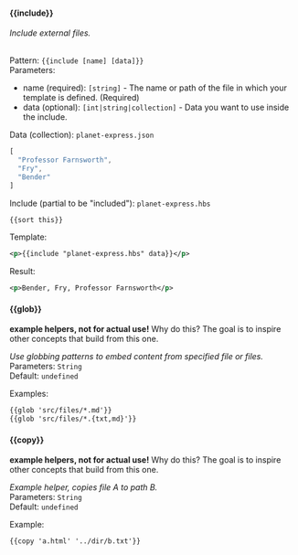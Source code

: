 #### {{include}}
_Include external files._

<br>Pattern: `{{include [name] [data]}}`
<br>Parameters:

* name (required): `[string]` - The name or path of the file in which your template is defined. (Required)
* data (optional): `[int|string|collection]` - Data you want to use inside the include. 

Data (collection): `planet-express.json`

``` js
[
  "Professor Farnsworth", 
  "Fry", 
  "Bender"
]
```

Include (partial to be "included"): `planet-express.hbs`
``` xml
{{sort this}}
```

Template:
``` xml
<p>{{include "planet-express.hbs" data}}</p>
```

Result:
``` xml
<p>Bender, Fry, Professor Farnsworth</p>
```

#### {{glob}}
**example helpers, not for actual use!**
Why do this? The goal is to inspire other concepts that build from this one.

_Use globbing patterns to embed content from specified file or files._
<br>Parameters: `String`
<br> Default: `undefined`

Examples:
``` xml
{{glob 'src/files/*.md'}}
{{glob 'src/files/*.{txt,md}'}}
```

#### {{copy}}
**example helpers, not for actual use!**
Why do this? The goal is to inspire other concepts that build from this one.

_Example helper, copies file A to path B._
<br>Parameters: `String`
<br> Default: `undefined`

Example:
``` xml
{{copy 'a.html' '../dir/b.txt'}}
```